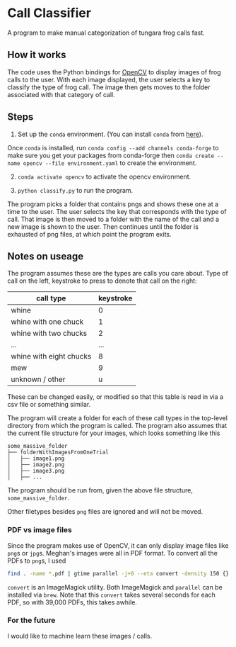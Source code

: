 # Call Classifier

A program to make manual categorization of tungara frog calls fast.

## How it works

The code uses the Python bindings for [OpenCV](https://opencv-python-tutroals.readthedocs.io/en/latest/py_tutorials/py_tutorials.html) to display images of frog calls to the user. With each image displayed, the user selects a key to classify the type of frog call. The image then gets moves to the folder associated with that category of call.

## Steps

1. Set up the `conda` environment. (You can install `conda` from [here](https://docs.conda.io/en/latest/miniconda.html)). 

Once `conda` is installed, run `conda config --add channels conda-forge` to make sure you get your packages from conda-forge  then `conda create --name opencv --file environment.yaml` to create the environment.

2. `conda activate opencv` to activate the opencv environment.

3. `python classify.py` to run the program.

The program picks a folder that contains pngs and shows these one at a time to the user. The user selects the key that corresponds with the type of call. That image is then moved to a folder with the name of the call and a new image is shown to the user. Then continues until the folder is exhausted of png files, at which point the program exits.

## Notes on useage

The program assumes these are the types are calls you care about. Type of call on the left, keystroke to press to denote that call on the right:

| call type | keystroke | 
|---|---|
| whine | 0 |
| whine with one chuck | 1 |
| whine with two chucks | 2 |
| ... | ... |
| whine with eight chucks | 8 |
| mew | 9 |
| unknown / other | u | 

These can be changed easily, or modified so that this table is read in via a csv file or something similar.

The program will create a folder for each of these call types in the top-level directory from which the program is called. The program also assumes that the current file structure for your images, which looks something like this

```
some_massive_folder
├── folderWithImagesFromOneTrial
│   ├── image1.png
│   ├── image2.png
│   ├── image3.png
│   ├── ...
```

The program should be run from, given the above file structure, `some_massive_folder`.

Other filetypes besides `png` files are ignored and will not be moved.

### PDF vs image files

Since the program makes use of OpenCV, it can only display image files like `png`s or `jpg`s. Meghan's images were all in PDF format. To convert all the PDFs to `png`s, I used 

```bash
find . -name *.pdf | gtime parallel -j+0 --eta convert -density 150 {} -quality 90 {.}.png
```

`convert` is an ImageMagick utility. Both ImageMagick and `parallel` can be installed via `brew`. Note that this `convert` takes several seconds for each PDF, so with 39,000 PDFs, this takes awhile.

### For the future

I would like to machine learn these images / calls.
